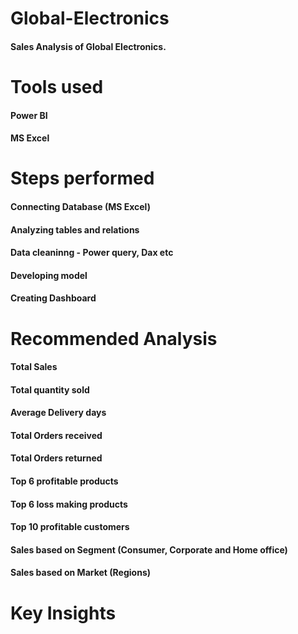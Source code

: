 # Global-Electronics
#### Sales Analysis of Global Electronics.	

# Tools used
#### Power BI
#### MS Excel

# Steps performed
#### Connecting Database (MS Excel)
#### Analyzing tables and relations
#### Data cleaninng - Power query, Dax etc
#### Developing model
#### Creating  Dashboard

# Recommended Analysis
#### Total Sales
#### Total quantity sold
#### Average Delivery days
#### Total Orders received
#### Total Orders returned
#### Top 6 profitable products
#### Top 6 loss making products
#### Top 10 profitable customers
#### Sales based on Segment (Consumer, Corporate and Home office)
#### Sales based on Market (Regions)

# Key Insights

